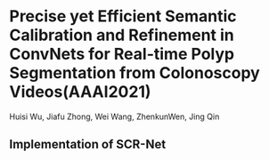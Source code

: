 # Precise yet Efficient Semantic Calibration and Refinement in ConvNets for Real-time Polyp Segmentation from Colonoscopy Videos(AAAI2021)
Huisi Wu, Jiafu Zhong, Wei Wang, ZhenkunWen, Jing Qin
## Implementation of SCR-Net
